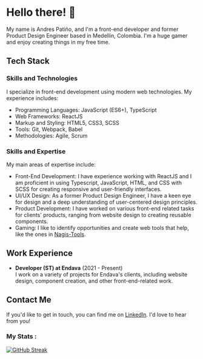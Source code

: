 # Hello there! 👋

My name is Andres Patiño, and I'm a front-end developer and former Product Design Engineer based in Medellin, Colombia. I'm a huge gamer and enjoy creating things in my free time.

## Tech Stack

### Skills and Technologies

I specialize in front-end development using modern web technologies. My experience includes:

- Programming Languages: JavaScript (ES6+), TypeScript
- Web Frameworks: ReactJS
- Markup and Styling: HTML5, CSS3, SCSS
- Tools: Git, Webpack, Babel
- Methodologies: Agile, Scrum

### Skills and Expertise

My main areas of expertise include:

- Front-End Development: I have experience working with ReactJS and I am proficient in using Typescript, JavaScript, HTML, and CSS with SCSS for creating responsive and user-friendly interfaces.
- UI/UX Design: As a former Product Design Engineer, I have a keen eye for design and a deep understanding of user-centered design principles.
- Product Development: I have worked on various front-end related tasks for clients' products, ranging from website design to creating reusable components.
- Gaming: I like to identify opportunities and create web tools that help, like the ones in [Nagis-Tools](https://github.com/apatinoc4/nagis-tools).

## Work Experience

- **Developer (ST) at Endava** (2021 - Present)<br>
  I work on a variety of projects for Endava's clients, including website design, component creation, and other front-end-related work.


## Contact Me

If you'd like to get in touch, you can find me on [LinkedIn](https://www.linkedin.com/in/andrespatino1993/). I'd love to hear from you!


### My Stats :
[![GitHub Streak](http://github-readme-streak-stats.herokuapp.com?user=apatinoc4&theme=dark&background=000000)](https://git.io/streak-stats)

<!--
**apatinoc4/apatinoc4** is a ✨ _special_ ✨ repository because its `README.md` (this file) appears on your GitHub profile.

Here are some ideas to get you started:

- 🔭 I’m currently working on ...
- 🌱 I’m currently learning ...
- 👯 I’m looking to collaborate on ...
- 🤔 I’m looking for help with ...
- 💬 Ask me about ...
- 📫 How to reach me: ...
- 😄 Pronouns: ...
- ⚡ Fun fact: ...
-->
